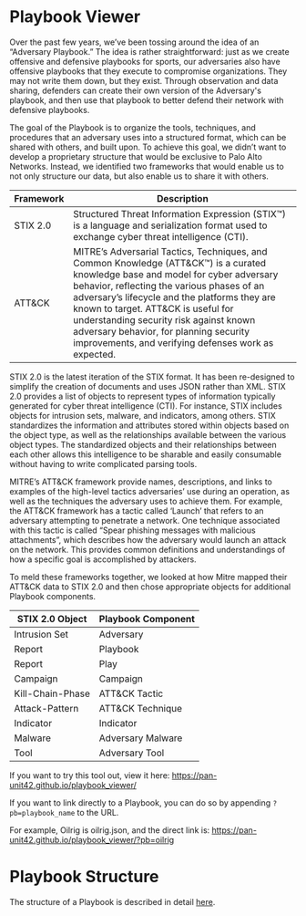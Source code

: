 # Playbook Viewer

Over the past few years, we’ve been tossing around the idea of an “Adversary Playbook.” The idea is rather straightforward: just as we create offensive and defensive playbooks for sports, our adversaries also have offensive playbooks that they execute to compromise organizations. They may not write them down, but they exist. Through observation and data sharing, defenders can create their own version of the Adversary's playbook, and then use that playbook to better defend their network with defensive playbooks. 

The goal of the Playbook is to organize the tools, techniques, and procedures that an adversary uses into a structured format, which can be shared with others, and built upon. To achieve this goal, we didn’t want to develop a proprietary structure that would be exclusive to Palo Alto Networks. Instead, we identified two frameworks that would enable us to not only structure our data, but also enable us to share it with others.

|Framework	|Description|
|----------|-------------|
|STIX 2.0|Structured Threat Information Expression (STIX™) is a language and serialization format used to exchange cyber threat intelligence (CTI).|
|ATT&CK|MITRE’s Adversarial Tactics, Techniques, and Common Knowledge (ATT&CK™) is a curated knowledge base and model for cyber adversary behavior, reflecting the various phases of an adversary’s lifecycle and the platforms they are known to target. ATT&CK is useful for understanding security risk against known adversary behavior, for planning security improvements, and verifying defenses work as expected.|

STIX 2.0 is the latest iteration of the STIX format. It has been re-designed to simplify the creation of documents and uses JSON rather than XML. STIX 2.0 provides a list of objects to represent types of information typically generated for cyber threat intelligence (CTI). For instance, STIX includes objects for intrusion sets, malware, and indicators, among others. STIX standardizes the information and attributes stored within objects based on the object type, as well as the relationships available between the various object types. The standardized objects and their relationships between each other allows this intelligence to be sharable and easily consumable without having to write complicated parsing tools.

MITRE’s ATT&CK framework provide names, descriptions, and links to examples of the high-level tactics adversaries’ use during an operation, as well as the techniques the adversary uses to achieve them. For example, the ATT&CK framework has a tactic called ‘Launch’ that refers to an adversary attempting to penetrate a network. One technique associated with this tactic is called “Spear phishing messages with malicious attachments”, which describes how the adversary would launch an attack on the network. This provides common definitions and understandings of how a specific goal is accomplished by attackers. 



To meld these frameworks together, we looked at how Mitre mapped their ATT&CK data to STIX 2.0 and then chose appropriate objects for additional Playbook components.  

|STIX 2.0 Object	|Playbook Component|
|----------|-------------|
|Intrusion Set |	Adversary|
|Report|	Playbook|
|Report|	Play|
|Campaign|	Campaign|
|Kill-Chain-Phase |	ATT&CK Tactic|
|Attack-Pattern|	ATT&CK Technique|
|Indicator|	Indicator|
|Malware|	Adversary Malware|
|Tool	|Adversary Tool|

If you want to try this tool out, view it here: https://pan-unit42.github.io/playbook_viewer/

If you want to link directly to a Playbook, you can do so by appending `?pb=playbook_name` to the URL.

For example, Oilrig is oilrig.json, and the direct link is: https://pan-unit42.github.io/playbook_viewer/?pb=oilrig

# Playbook Structure

The structure of a Playbook is described in detail [here](./docs/Playbook%20Structure.md).